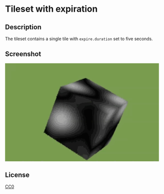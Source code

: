 # Tileset with expiration
## Description
The tileset contains a single tile with `expire.duration` set to five seconds.

## Screenshot

![screenshot](screenshot/screenshot.gif)

## License

[CC0](https://creativecommons.org/share-your-work/public-domain/cc0/)
